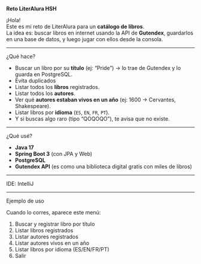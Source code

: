 **Reto LiterAlura HSH**

¡Hola!  
Este es mi reto de LiterAlura para un **catálogo de libros**.  
La idea es: buscar libros en internet usando la API de **Gutendex**, guardarlos en una base de datos, y luego jugar con ellos desde la consola.  

---

¿Qué hace?

- Buscar un libro por su **título** (ej: “Pride”) → lo trae de Gutendex y lo guarda en PostgreSQL.  
- Evita duplicados 
- Listar todos los **libros** registrados.  
- Listar todos los **autores**.  
- Ver qué **autores estaban vivos en un año** (ej: 1600 → Cervantes, Shakespeare).  
- Listar libros por **idioma** (`ES`, `EN`, `FR`, `PT`).  
- Y si buscas algo raro (tipo “QOQOQO”), te avisa que no existe.  

---

¿Qué usé?

- **Java 17**  
- **Spring Boot 3** (con JPA y Web)  
- **PostgreSQL**
- **Gutendex API** (es como una biblioteca digital gratis con miles de libros)  

---

IDE: IntelliJ

---

Ejemplo de uso

Cuando lo corres, aparece este menú:

1. Buscar y registrar libro por título
2. Listar libros registrados
3. Listar autores registrados
4. Listar autores vivos en un año
5. Listar libros por idioma (ES/EN/FR/PT)
6. Salir

